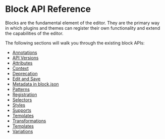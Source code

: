 # Block API Reference

Blocks are the fundamental element of the editor. They are the primary way in which plugins and themes can register their own functionality and extend the capabilities of the editor.

The following sections will walk you through the existing block APIs:

-   [Annotations](/docs/reference-guides/block-api/block-annotations.md)
-   [API Versions](/docs/reference-guides/block-api/block-api-versions.md)
-   [Attributes](/docs/reference-guides/block-api/block-attributes.md)
-   [Context](/docs/reference-guides/block-api/block-context.md)
-   [Deprecation](/docs/reference-guides/block-api/block-deprecation.md)
-   [Edit and Save](/docs/reference-guides/block-api/block-edit-save.md)
-   [Metadata in block.json](/docs/reference-guides/block-api/block-metadata.md)
-   [Patterns](/docs/reference-guides/block-api/block-patterns.md)
-   [Registration](/docs/reference-guides/block-api/block-registration.md)
-   [Selectors](/docs/reference-guides/block-api/block-selectors.md)
-   [Styles](/docs/reference-guides/block-api/block-styles.md)
-   [Supports](/docs/reference-guides/block-api/block-supports.md)
-   [Templates](/docs/reference-guides/block-api/block-templates.md)
-   [Transformations](/docs/reference-guides/block-api/block-transforms.md)
-   [Templates](/docs/reference-guides/block-api/block-templates.md)
-   [Variations](/docs/reference-guides/block-api/block-variations.md)
